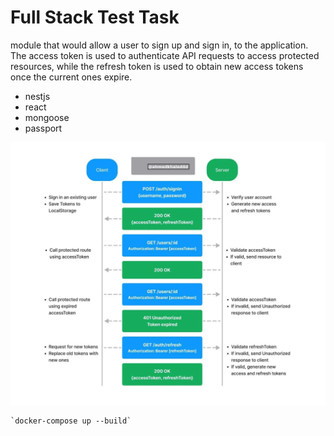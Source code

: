 # Full Stack Test Task

module that would allow a user to sign up and sign in, to the application.
The access token is used to authenticate API requests to access protected resources, while the refresh token is used to obtain new access tokens once the current ones expire.

- nestjs
- react
- mongoose
- passport

![sequence-diagram](./sequence-diagram.webp)

    `docker-compose up --build`
